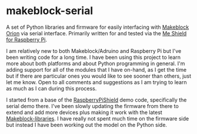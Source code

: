 # makeblock-serial
A set of Python libraries and firmware for easily interfacing with [Makeblock Orion](http://learn.makeblock.cc/orion/) via serial interface. Primarily written for and tested via the [Me Shield for Raspberry Pi](http://learn.makeblock.cc/s4rpi/).

I am relatively new to both Makeblock/Adruino and Raspberry Pi but I've been writing code for a long time. I have been using this project to learn more about both platforms and about Python programming in general. I'm adding support for all of the modules that I have on-hand, as I get the time but if there are particular ones you would like to see sooner than others, just let me know. Open to all comments and suggestions as I am trying to learn as much as I can during this process.

I started from a base of the [RaspberryPiShield](https://github.com/Makeblock-official/RaspberryShield) demo code, specifically the serial demo there. I've been slowly updating the firmware from there to extend and add more devices plus making it work with the latest [Makeblock-libraries](https://github.com/Makeblock-official/Makeblock-Libraries). I have really not spent much time on the firmware side but instead I have been working out the model on the Python side.
